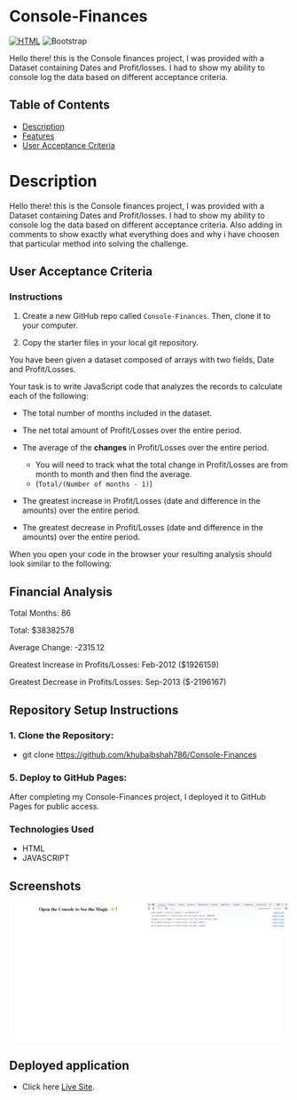 # Console-Finances
[![HTML](https://img.shields.io/badge/HTML-5-orange?style=flat&logo=html5&logoColor=white)](https://www.w3.org/TR/html52/)
![Bootstrap](https://img.shields.io/badge/bootstrap-5-blue?style=style=flat&logo=bootstrap&logoColor=white)

Hello there! this is the Console finances project, I was provided with a Dataset containing Dates and Profit/losses. I had to show my ability to console log the data based on different acceptance criteria.

## Table of Contents

- [Description](#description)
- [Features](#features)
- [User Acceptance Criteria](#user-acceptance)

# Description 

Hello there! this is the Console finances project, I was provided with a Dataset containing Dates and Profit/losses. I had to show my ability to console log the data based on different acceptance criteria. Also adding in comments to show exactly what everything does and why i have choosen that particular method into solving the challenge.


## User Acceptance Criteria

### Instructions

1. Create a new GitHub repo called `Console-Finances`. Then, clone it to your computer.

2. Copy the starter files in your local git repository.

You have been given a dataset composed of arrays with two fields, Date and Profit/Losses.

Your task is to write JavaScript code that analyzes the records to calculate each of the following:

* The total number of months included in the dataset.

* The net total amount of Profit/Losses over the entire period.

* The average of the **changes** in Profit/Losses over the entire period.
  * You will need to track what the total change in Profit/Losses are from month to month and then find the average.
  * (`Total/(Number of months - 1)`)

* The greatest increase in Profit/Losses (date and difference in the amounts) over the entire period.

* The greatest decrease in Profit/Losses (date and difference in the amounts) over the entire period.

When you open your code in the browser your resulting analysis should look similar to the following:

  
  Financial Analysis 
  ----------------

  Total Months: 86

  Total: $38382578

  Average Change: -2315.12

  Greatest Increase in Profits/Losses: Feb-2012 ($1926159)

  Greatest Decrease in Profits/Losses: Sep-2013 ($-2196167)




## Repository Setup Instructions
### 1. Clone the Repository:
- git clone https://github.com/khubaibshah786/Console-Finances

### 5. Deploy to GitHub Pages:
After completing my Console-Finances project, I deployed it to GitHub Pages for public access.

### Technologies Used
- HTML
- JAVASCRIPT

## Screenshots

 ![alt text](/screenshots/consolelogs.png)

 ## Deployed application

 - Click here [Live Site](https://khubaibshah786.github.io/Console-Finances/).